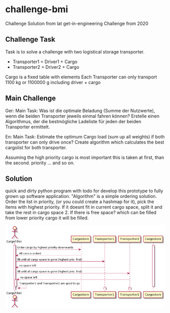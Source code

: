 # challenge-bmi
Challenge Solution from lat get-in-engineering Challenge from 2020

## Challenge Task
Task is to solve a challenge with two logistical storage transporter.

+ Transporter1 = Driver1 + Cargo
+ Transporter2 = Driver2 + Cargo

Cargo is a fixed table with elements
Each Transporter can only transport 1100 kg or 1100000 g including driver + cargo


## Main Challenge

Ger:
Main Task:
Was ist die optimale Beladung (Summe der Nutzwerte),
wenn die beiden Transporter jeweils einmal fahren können?
Erstelle einen Algorithmus,
der die bestmögliche Ladeliste für jeden der beiden Transporter ermittelt.

En:
Main Task:
Estimate the optimum Cargo load (sum up all weights)
if both transporter can only drive once?
Create algorithm which calculates the best cargolist for both transporter.

Assuming the high priority cargo is most important this is taken at first, than the second. priority ...
and so on.

## Solution
quick and dirty python program with todo for develop this prototype to fully grown up software application.
"Algorithm" is a simple ordering solution.
Order the list in priority, (or you could create a hashmap for it), 
pick the items with highest priority.
If it doesnt fit in current cargo space, split it and take the rest in cargo space 2.
If there is free space? which can be filled from lower priority cargo it will be filled.


![PlantUML model](https://raw.githubusercontent.com/schnitzlein/challenge-bmi/main/algo_plantuml.png)